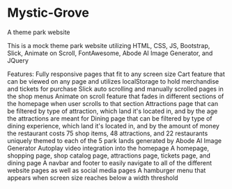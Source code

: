 # Mystic-Grove
 A theme park website

This is a mock theme park website utilizing HTML, CSS, JS, Bootstrap, Slick, Animate on Scroll, FontAwesome, Abode AI Image Generator, and JQuery

Features:
Fully responsive pages that fit to any screen size
Cart feature that can be viewed on any page and utilizes localStorage to hold merchandise and tickets for purchase
Slick auto scrolling and manually scrolled pages in the shop menus
Animate on scroll feature that fades in different sections of the homepage when user scrolls to that section
Attractions page that can be filtered by type of attraction, which land it's located in, and by the age the attractions are meant for
Dining page that can be filtered by type of dining experience, which land it's located in, and by the amount of money the restaurant costs
75 shop items, 48 attractions, and 22 restaurants uniquely themed to each of the 5 park lands generated by Abode AI Image Generator
Autoplay video integration into the homepage
A homepage, shopping page, shop catalog page, attractions page, tickets page, and dining page
A navbar and footer to easily navigate to all of the different website pages as well as social media pages
A hamburger menu that appears when screen size reaches below a width threshold